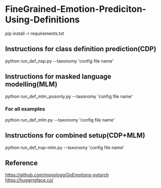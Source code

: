 # FineGrained-Emotion-Prediciton-Using-Definitions

pip install -r requirements.txt

## Instructions for class definition prediction(CDP)<br/>
python run_def_nsp.py --taxonomy 'config file name'

## Instructions for masked language modelling(MLM)<br/>
python run_def_mlm_posonly.py --taxonomy 'config file name'
### For all examples<br/>
python run_def_mlm.py --taxonomy 'config file name'

## Instructions for combined setup(CDP+MLM)<br/>
python run_def_nsp-mlm.py --taxonomy 'config file name'

## Reference
https://github.com/monologg/GoEmotions-pytorch<br/>
https://huggingface.co/
